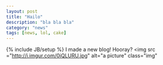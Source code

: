 ```yaml
---
layout: post
title: "Hailo"
description: "bla bla bla"
category: "news"
tags: [news, lol, cake]
---
```

{% include JB/setup %}
I made a new blog! Hooray? <img src ="http://i.imgur.com/0iQLURU.jpg" alt="a picture" class="img"</img>